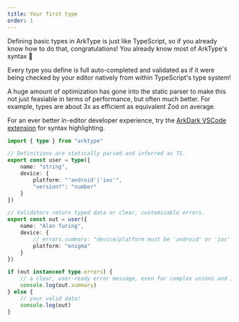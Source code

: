 ```yaml
---
title: Your first type
order: 1
---
```


Defining basic types in ArkType is just like TypeScript, so if you already know how to do that, congratulations! You already know most of ArkType's syntax 🎉

Every type you define is full auto-completed and validated as if it were being checked by your editor natively from within TypeScript's type system!

A huge amount of optimization has gone into the static parser to make this not just feasiable in terms of performance, but often much better. For example, types are about 3x as efficient as equivalent Zod on average.

For an ever better in-editor developer experience, try the [ArkDark VSCode extension](https://marketplace.visualstudio.com/items?itemName=arktypeio.arkdark) for syntax highlighting.

```ts
import { type } from "arktype"

// Definitions are statically parsed and inferred as TS.
export const user = type({
	name: "string",
	device: {
		platform: "'android'|'ios'",
		"version?": "number"
	}
})

// Validators return typed data or clear, customizable errors.
export const out = user({
	name: "Alan Turing",
	device: {
		// errors.summary: "device/platform must be 'android' or 'ios' (was 'enigma')"
		platform: "enigma"
	}
})

if (out instanceof type.errors) {
	// a clear, user-ready error message, even for complex unions and intersections
	console.log(out.summary)
} else {
	// your valid data!
	console.log(out)
}
```
